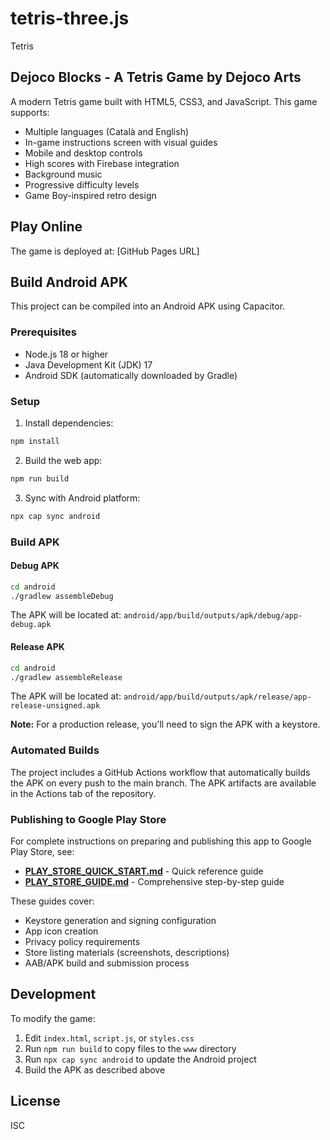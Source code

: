 # tetris-three.js
Tetris

## Dejoco Blocks - A Tetris Game by Dejoco Arts

A modern Tetris game built with HTML5, CSS3, and JavaScript. This game supports:
- Multiple languages (Català and English)
- In-game instructions screen with visual guides
- Mobile and desktop controls
- High scores with Firebase integration
- Background music
- Progressive difficulty levels
- Game Boy-inspired retro design

## Play Online

The game is deployed at: [GitHub Pages URL]

## Build Android APK

This project can be compiled into an Android APK using Capacitor.

### Prerequisites

- Node.js 18 or higher
- Java Development Kit (JDK) 17
- Android SDK (automatically downloaded by Gradle)

### Setup

1. Install dependencies:
```bash
npm install
```

2. Build the web app:
```bash
npm run build
```

3. Sync with Android platform:
```bash
npx cap sync android
```

### Build APK

#### Debug APK
```bash
cd android
./gradlew assembleDebug
```

The APK will be located at: `android/app/build/outputs/apk/debug/app-debug.apk`

#### Release APK
```bash
cd android
./gradlew assembleRelease
```

The APK will be located at: `android/app/build/outputs/apk/release/app-release-unsigned.apk`

**Note:** For a production release, you'll need to sign the APK with a keystore.

### Automated Builds

The project includes a GitHub Actions workflow that automatically builds the APK on every push to the main branch. The APK artifacts are available in the Actions tab of the repository.

### Publishing to Google Play Store

For complete instructions on preparing and publishing this app to Google Play Store, see:
- **[PLAY_STORE_QUICK_START.md](PLAY_STORE_QUICK_START.md)** - Quick reference guide
- **[PLAY_STORE_GUIDE.md](PLAY_STORE_GUIDE.md)** - Comprehensive step-by-step guide

These guides cover:
- Keystore generation and signing configuration
- App icon creation
- Privacy policy requirements
- Store listing materials (screenshots, descriptions)
- AAB/APK build and submission process

## Development

To modify the game:
1. Edit `index.html`, `script.js`, or `styles.css`
2. Run `npm run build` to copy files to the `www` directory
3. Run `npx cap sync android` to update the Android project
4. Build the APK as described above

## License

ISC
